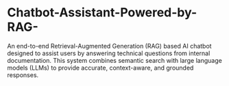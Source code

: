 # Chatbot-Assistant-Powered-by-RAG-
An end-to-end Retrieval-Augmented Generation (RAG) based AI chatbot designed to assist users by answering technical questions from internal documentation. This system combines semantic search with large language models (LLMs) to provide accurate, context-aware, and grounded responses.

